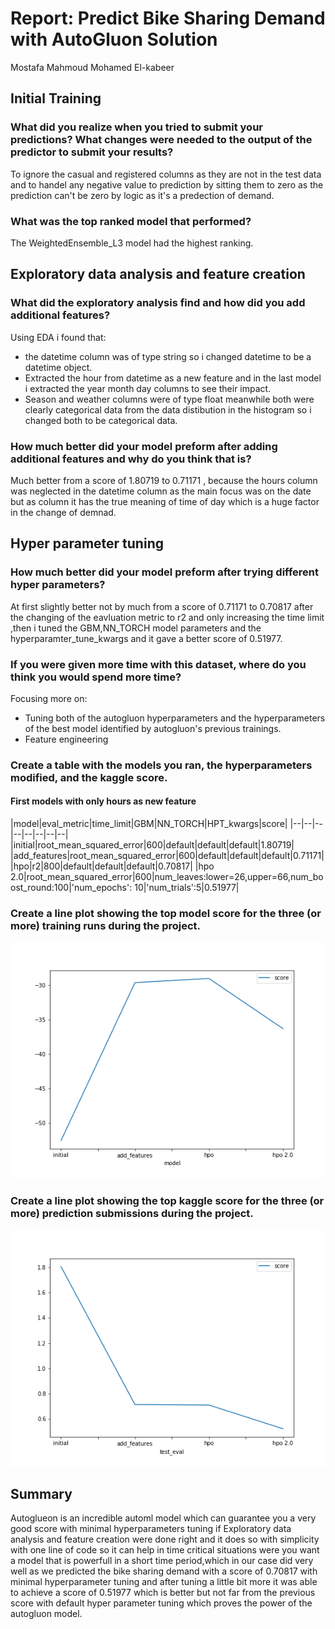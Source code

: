 # Report: Predict Bike Sharing Demand with AutoGluon Solution
Mostafa Mahmoud Mohamed El-kabeer

## Initial Training
### What did you realize when you tried to submit your predictions? What changes were needed to the output of the predictor to submit your results?
To ignore the casual and registered columns as they are not in the test data and to handel any negative value to prediction by sitting them to zero as the prediction can't be zero by logic as it's a predection of demand.


### What was the top ranked model that performed?
The WeightedEnsemble_L3 model had the highest ranking.

## Exploratory data analysis and feature creation
### What did the exploratory analysis find and how did you add additional features?
Using EDA i found that: 
- the datetime column was of type string so i changed datetime to be a datetime object.
- Extracted the hour from datetime as a new feature and in the last model i extracted the year month day columns to see their impact.
- Season and weather columns were of type float meanwhile both were clearly categorical data from the data distibution in the histogram
  so i changed both to be categorical data.

### How much better did your model preform after adding additional features and why do you think that is?
Much better from a score of 1.80719 to 0.71171 , because the hours column was neglected in the datetime column as the main focus was on the date but as column it has the true meaning of time of day which is a huge factor in the change of demnad. 

## Hyper parameter tuning
### How much better did your model preform after trying different hyper parameters?
At first slightly better not by much from a score of 0.71171 to 0.70817 after the changing of the eavluation metric to r2 and only increasing the time limit ,then i tuned the GBM,NN_TORCH model parameters and the hyperparamter_tune_kwargs and it gave a better score of 0.51977.
### If you were given more time with this dataset, where do you think you would spend more time?
Focusing more on:
- Tuning both of the autogluon hyperparameters and the hyperparameters of the best model identified by autogluon's previous trainings.
- Feature engineering 

### Create a table with the models you ran, the hyperparameters modified, and the kaggle score.
#### First models with only hours as new feature 

|model|eval_metric|time_limit|GBM|NN_TORCH|HPT_kwargs|score|
|--|--|--|--|--|--|--|--|
|initial|root_mean_squared_error|600|default|default|default|1.80719|
|add_features|root_mean_squared_error|600|default|default|default|0.71171|
|hpo|r2|800|default|default|default|0.70817|
|hpo 2.0|root_mean_squared_error|600|num_leaves:lower=26,upper=66,num_boost_round:100|'num_epochs': 10|'num_trials':5|0.51977|

### Create a line plot showing the top model score for the three (or more) training runs during the project.


![model_train_score.png](img/model_train_score.png)

### Create a line plot showing the top kaggle score for the three (or more) prediction submissions during the project.


![model_test_score.png](img/model_test_score.png)

## Summary 
Autoglueon is an incredible automl model which can guarantee you a very good score with minimal hyperparameters tuning if Exploratory data analysis and feature creation were done right and it does so with simplicity with one line of code so it can help in time critical situations were you want a model that is powerfull in a short time period,which in our case did very well as we predicted the bike sharing demand with a score of 0.70817 with minimal hyperparameter tuning and after tuning a little bit more it was able to achieve a score of 0.51977 which is better but not far from the previous score with default hyper parameter tuning which proves the power of the autogluon model.